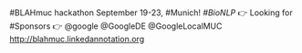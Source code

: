 #BLAHmuc hackathon September 19-23, #Munich! *#BioNLP* 👉 Looking for #Sponsors 👉 @google @GoogleDE @GoogleLocalMUC http://blahmuc.linkedannotation.org
